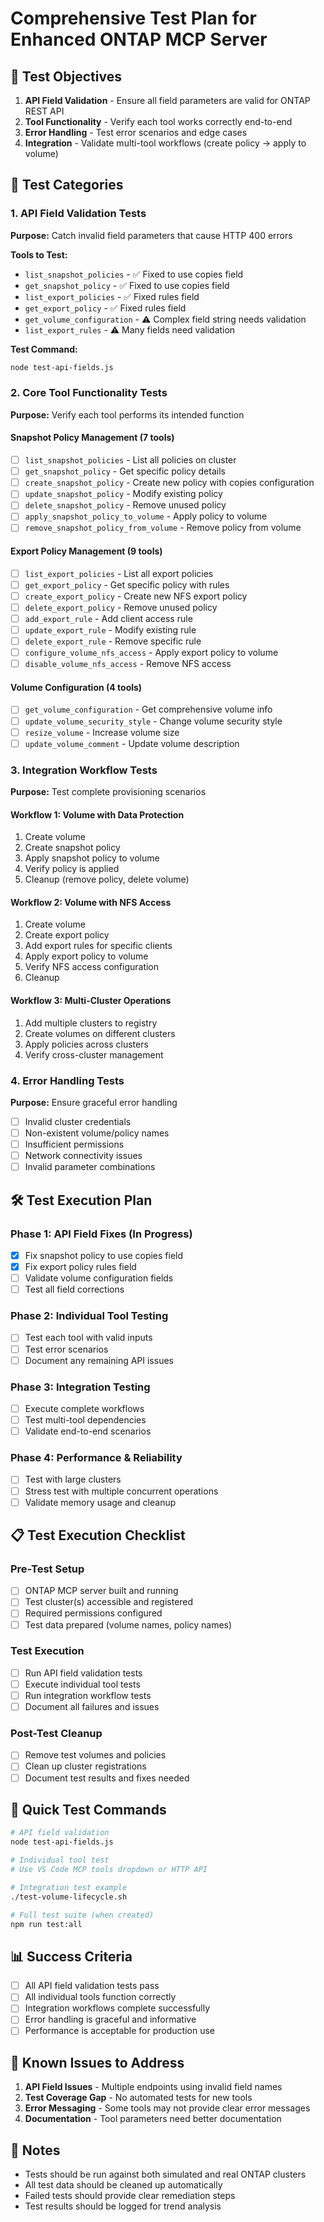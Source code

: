 # Comprehensive Test Plan for Enhanced ONTAP MCP Server

## 🎯 Test Objectives

1. **API Field Validation** - Ensure all field parameters are valid for ONTAP REST API
2. **Tool Functionality** - Verify each tool works correctly end-to-end  
3. **Error Handling** - Test error scenarios and edge cases
4. **Integration** - Validate multi-tool workflows (create policy → apply to volume)

## 🧪 Test Categories

### 1. API Field Validation Tests
**Purpose:** Catch invalid field parameters that cause HTTP 400 errors

**Tools to Test:**
- `list_snapshot_policies` - ✅ Fixed to use copies field
- `get_snapshot_policy` - ✅ Fixed to use copies field  
- `list_export_policies` - ✅ Fixed rules field
- `get_export_policy` - ✅ Fixed rules field
- `get_volume_configuration` - ⚠️ Complex field string needs validation
- `list_export_rules` - ⚠️ Many fields need validation

**Test Command:**
```bash
node test-api-fields.js
```

### 2. Core Tool Functionality Tests
**Purpose:** Verify each tool performs its intended function

#### Snapshot Policy Management (7 tools)
- [ ] `list_snapshot_policies` - List all policies on cluster
- [ ] `get_snapshot_policy` - Get specific policy details
- [ ] `create_snapshot_policy` - Create new policy with copies configuration
- [ ] `update_snapshot_policy` - Modify existing policy
- [ ] `delete_snapshot_policy` - Remove unused policy
- [ ] `apply_snapshot_policy_to_volume` - Apply policy to volume
- [ ] `remove_snapshot_policy_from_volume` - Remove policy from volume

#### Export Policy Management (9 tools)  
- [ ] `list_export_policies` - List all export policies
- [ ] `get_export_policy` - Get specific policy with rules
- [ ] `create_export_policy` - Create new NFS export policy
- [ ] `delete_export_policy` - Remove unused policy
- [ ] `add_export_rule` - Add client access rule
- [ ] `update_export_rule` - Modify existing rule
- [ ] `delete_export_rule` - Remove specific rule
- [ ] `configure_volume_nfs_access` - Apply export policy to volume
- [ ] `disable_volume_nfs_access` - Remove NFS access

#### Volume Configuration (4 tools)
- [ ] `get_volume_configuration` - Get comprehensive volume info
- [ ] `update_volume_security_style` - Change volume security style
- [ ] `resize_volume` - Increase volume size
- [ ] `update_volume_comment` - Update volume description

### 3. Integration Workflow Tests
**Purpose:** Test complete provisioning scenarios

#### Workflow 1: Volume with Data Protection
1. Create volume
2. Create snapshot policy
3. Apply snapshot policy to volume
4. Verify policy is applied
5. Cleanup (remove policy, delete volume)

#### Workflow 2: Volume with NFS Access
1. Create volume  
2. Create export policy
3. Add export rules for specific clients
4. Apply export policy to volume
5. Verify NFS access configuration
6. Cleanup

#### Workflow 3: Multi-Cluster Operations
1. Add multiple clusters to registry
2. Create volumes on different clusters
3. Apply policies across clusters
4. Verify cross-cluster management

### 4. Error Handling Tests
**Purpose:** Ensure graceful error handling

- [ ] Invalid cluster credentials
- [ ] Non-existent volume/policy names
- [ ] Insufficient permissions
- [ ] Network connectivity issues
- [ ] Invalid parameter combinations

## 🛠️ Test Execution Plan

### Phase 1: API Field Fixes (In Progress)
- [x] Fix snapshot policy to use copies field
- [x] Fix export policy rules field  
- [ ] Validate volume configuration fields
- [ ] Test all field corrections

### Phase 2: Individual Tool Testing
- [ ] Test each tool with valid inputs
- [ ] Test error scenarios
- [ ] Document any remaining API issues

### Phase 3: Integration Testing
- [ ] Execute complete workflows
- [ ] Test multi-tool dependencies
- [ ] Validate end-to-end scenarios

### Phase 4: Performance & Reliability
- [ ] Test with large clusters
- [ ] Stress test with multiple concurrent operations
- [ ] Validate memory usage and cleanup

## 📋 Test Execution Checklist

### Pre-Test Setup
- [ ] ONTAP MCP server built and running
- [ ] Test cluster(s) accessible and registered
- [ ] Required permissions configured
- [ ] Test data prepared (volume names, policy names)

### Test Execution
- [ ] Run API field validation tests
- [ ] Execute individual tool tests
- [ ] Run integration workflow tests
- [ ] Document all failures and issues

### Post-Test Cleanup
- [ ] Remove test volumes and policies
- [ ] Clean up cluster registrations
- [ ] Document test results and fixes needed

## 🔧 Quick Test Commands

```bash
# API field validation
node test-api-fields.js

# Individual tool test
# Use VS Code MCP tools dropdown or HTTP API

# Integration test example
./test-volume-lifecycle.sh

# Full test suite (when created)
npm run test:all
```

## 📊 Success Criteria

- [ ] All API field validation tests pass
- [ ] All individual tools function correctly
- [ ] Integration workflows complete successfully  
- [ ] Error handling is graceful and informative
- [ ] Performance is acceptable for production use

## 🚨 Known Issues to Address

1. **API Field Issues** - Multiple endpoints using invalid field names
2. **Test Coverage Gap** - No automated tests for new tools
3. **Error Messaging** - Some tools may not provide clear error messages
4. **Documentation** - Tool parameters need better documentation

## 📝 Notes

- Tests should be run against both simulated and real ONTAP clusters
- All test data should be cleaned up automatically
- Failed tests should provide clear remediation steps
- Test results should be logged for trend analysis
